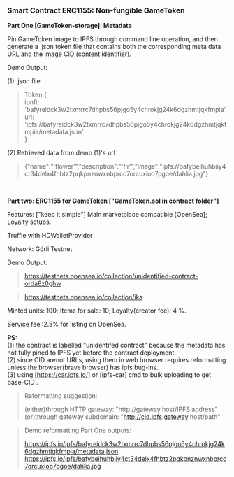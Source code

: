 ###  Smart Contract ERC1155: Non-fungible GameToken

**Part One [GameToken-storage]: Metadata** <br /> 

Pin GameToken image to IPFS through command line operation, and then generate a .json token file that contains both the corresponding meta data URL and the image CID (content identifier).<br />

Demo Output:<br /> 

(1) .json file<br /> 
>Token {<br /> 
>  ipnft: 'bafyreidck3w2txmrrc7dhpbs56pjgo5y4chrokjg24k6dgzhmtjqkfmpia',<br /> 
>  url: 'ipfs://bafyreidck3w2txmrrc7dhpbs56pjgo5y4chrokjg24k6dgzhmtjqkfmpia/metadata.json'<br /> 
>}<br /> 

(2) Retrieved data from demo (1)'s url <br />
>{"name":"'flower'","description":"'flr'","image":"ipfs://bafybeihuhbiiy4ct34delx4fhbtz2pqkpnznwxnbprcc7orcuxioo7pgoe/dahlia.jpg"}<br />

<br />

**Part two: ERC1155 for GameToken ["GameToken.sol in contract folder"]** <br />

Features: ["keep it simple"] Main marketplace compatible [OpenSea]; Loyalty setups.<br />

Truffle with HDWalletProvider<br />

Network: Görli Testnet <br />

Demo Output:<br />

>https://testnets.opensea.io/collection/unidentified-contract-orda8z0ghw<br />

>https://testnets.opensea.io/collection/ika <br />

Minted units: 100; Items for sale: 10; Loyalty(creator fee): 4 %. <br />

Service fee :2.5% for listing on OpenSea.<br />

**PS:**<br />
(1) the contract is labelled "unidentifed contract" because the metadata has not fully pined to IPFS yet before the contract deployment.<br />
(2) since CID arenot URLs, using them in web browser requires reformatting unless the browser(brave browser) has ipfs bug-ins.<br />
(3) using [https://car.ipfs.io/] or [ipfs-car] cmd to bulk uploading to get base-CID .

>Reformatting suggestion:<br />
>
>(either)through HTTP gateway: "http://gateway host/IPFS address" <br />
>(or)through gateway subdomain: "http://cid.ipfs.gateway host/path"<br />

>Demo reformatting Part One outputs: <br />
>
>https://ipfs.io/ipfs/bafyreidck3w2txmrrc7dhpbs56pjgo5y4chrokjg24k6dgzhmtjqkfmpia/metadata.json <br />
>https://ipfs.io/ipfs/bafybeihuhbiiy4ct34delx4fhbtz2pqkpnznwxnbprcc7orcuxioo7pgoe/dahlia.jpg <br />






















